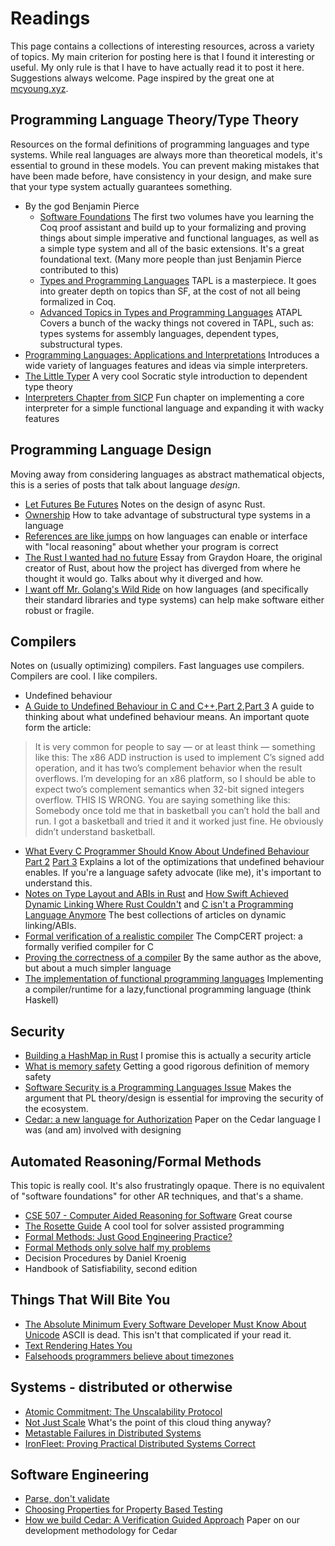 # Readings
This page contains a collections of interesting resources, across a
variety of topics. My main criterion for posting here is that I found it
interesting or useful. My only rule is that I have to have actually read
it to post it here. Suggestions always welcome. Page inspired by the
great one at [mcyoung.xyz](https://mcyoung.xyz/syllabus).

## Programming Language Theory/Type Theory
Resources on the formal definitions of programming languages and type
systems. While real languages are always more than theoretical models,
it's essential to ground in these models. You can prevent making
mistakes that have been made before, have consistency in your design, 
and make sure that your type system actually guarantees something.

* By the god Benjamin Pierce
    * [Software Foundations](https://softwarefoundations.cis.upenn.edu) The first two volumes have you learning the Coq
      proof assistant and build up to your formalizing and proving
      things about simple imperative and functional languages, as well as
      a simple type system and all of the basic extensions. It's a great
      foundational text. (Many more people than just Benjamin Pierce
      contributed to this)
    * [Types and Programming Languages](https://www.cis.upenn.edu/~bcpierce/tapl/) 
        TAPL is a masterpiece. It goes into greater depth on topics than
        SF, at the cost of not all being formalized in Coq.
    * [Advanced Topics in Types and Programming Languages](https://www.cis.upenn.edu/~bcpierce/attapl/) 
        ATAPL Covers a bunch of the wacky things not covered in TAPL,
        such as: types systems for assembly languages, dependent types, substructural
        types.
* [Programming Languages: Applications and
  Interpretations](https://www.plai.org/3/2/PLAI%20Version%203.2.2%20electronic.pdf)
  Introduces a wide variety of languages features and ideas via simple interpreters.
* [The Little Typer](https://thelittletyper.com/) A very cool Socratic
  style introduction to dependent type theory
* [Interpreters Chapter from
  SICP](https://mitp-content-server.mit.edu/books/content/sectbyfn/books_pres_0/6515/sicp.zip/full-text/book/book-Z-H-25.html#%_chap_4)
  Fun chapter on implementing a core interpreter for a simple functional
  language and expanding it with wacky features

## Programming Language Design
Moving away from considering languages as abstract mathematical objects,
this is a series of posts that talk about language _design_. 

* [Let Futures Be
  Futures](https://without.boats/blog/let-futures-be-futures/) Notes on
  the design of async Rust.
* [Ownership](https://without.boats/blog/ownership/) How to take
  advantage of substructural type systems in a language
* [References are like
  jumps](https://without.boats/blog/references-are-like-jumps/) on
  how languages can enable or interface with "local reasoning" about
  whether your program is correct
* [The Rust I wanted had no
  future](https://graydon2.dreamwidth.org/307291.html) Essay from
  Graydon Hoare, the original creator of Rust, about how the project has
  diverged from where he thought it would go. Talks about why it
  diverged and how.
* [I want off Mr. Golang's Wild
  Ride](https://fasterthanli.me/articles/i-want-off-mr-golangs-wild-ride) on how languages 
    (and specifically their standard libraries and type systems) can
    help make software either robust or fragile.

## Compilers
Notes on (usually optimizing) compilers. Fast languages use compilers.
Compilers are cool. I like compilers.

* Undefined behaviour
* [A Guide to Undefined Behaviour in C and
  C++](https://blog.regehr.org/archives/213),[Part
  2](https://blog.regehr.org/archives/226),[Part 3](https://blog.regehr.org/archives/232) A guide to thinking about what undefined behaviour means.
  An important quote form the article:

> It is very common for people to say — or at least think — something like this:
> The x86 ADD instruction is used to implement C’s signed add operation, and it has two’s complement behavior when the result overflows. I’m developing for an x86 platform, so I should be able to expect two’s complement semantics when 32-bit signed integers overflow.
> THIS IS WRONG. You are saying something like this:
> Somebody once told me that in basketball you can’t hold the ball and run. I got a basketball and tried it and it worked just fine. He obviously didn’t understand basketball.

* [What Every C Programmer Should Know About Undefined
  Behaviour](https://blog.llvm.org/2011/05/what-every-c-programmer-should-know.html) [Part 2](https://blog.llvm.org/2011/05/what-every-c-programmer-should-know_14.html) [Part 3](https://blog.llvm.org/2011/05/what-every-c-programmer-should-know_21.html)
    Explains a lot of the optimizations that undefined behaviour
    enables. If you're a language safety advocate (like me), it's important to understand this.
* [Notes on Type Layout and ABIs in
  Rust](https://faultlore.com/blah/rust-layouts-and-abis/) and [How
  Swift Achieved Dynamic Linking Where Rust
  Couldn't](https://faultlore.com/blah/swift-abi/) and [C isn't a
  Programming Language
  Anymore](https://faultlore.com/blah/c-isnt-a-language/) The best
  collections of articles on dynamic linking/ABIs.
* [Formal verification of a realistic
  compiler](https://xavierleroy.org/publi/compcert-CACM.pdf) The
  CompCERT project: a formally verified compiler for C
* [Proving the correctness of a
  compiler](https://xavierleroy.org/courses/EUTypes-2019/) By the same
  author as the above, but about a much simpler language
* [The implementation of functional programming
  languages](https://www.microsoft.com/en-us/research/wp-content/uploads/1987/01/slpj-book-1987-small.pdf)
  Implementing a compiler/runtime for a lazy,functional programming
  language (think Haskell)

## Security 
* [Building a HashMap in
  Rust](https://cglab.ca/~abeinges/blah/robinhood-part-1/) I promise
  this is actually a security article
* [What is memory
  safety](http://www.pl-enthusiast.net/2014/07/21/memory-safety/)
  Getting a good rigorous definition of memory safety
* [Software Security is a Programming Languages
  Issue](http://www.pl-enthusiast.net/2018/08/13/security-programming-languages-issue/)
  Makes the argument that PL theory/design is essential for improving
  the security of the ecosystem.
* [Cedar: a new language for
  Authorization](https://arxiv.org/pdf/2403.04651) Paper on the Cedar
  language I was (and am) involved with designing

## Automated Reasoning/Formal Methods
This topic is really cool. It's also frustratingly opaque. There is no
equivalent of "software foundations" for other AR techniques, and that's a
shame.

* [CSE 507 - Computer Aided Reasoning for
  Software](https://courses.cs.washington.edu/courses/cse507/21au/calendar.html)
  Great course
* [The Rosette
  Guide](https://docs.racket-lang.org/rosette-guide/index.html) A cool
  tool for solver assisted programming
* [Formal Methods: Just Good Engineering
  Practice?](https://brooker.co.za/blog/2024/04/17/formal.html) 
* [Formal Methods only solve half my
  problems](https://brooker.co.za/blog/2022/06/02/formal.html)
* Decision Procedures by Daniel Kroenig
* Handbook of Satisfiability, second edition

## Things That Will Bite You
* [The Absolute Minimum Every Software Developer Must Know About
  Unicode](https://tonsky.me/blog/unicode/) ASCII is dead. This isn't
  that complicated if your read it.
* [Text Rendering Hates You](https://faultlore.com/blah/text-hates-you/)
* [Falsehoods programmers believe about
  timezones](https://infiniteundo.com/post/25326999628/falsehoods-programmers-believe-about-time)

## Systems - distributed or otherwise
* [Atomic Commitment: The Unscalability
  Protocol](https://brooker.co.za/blog/2022/10/04/commitment.html)
* [Not Just Scale](https://brooker.co.za/blog/2024/06/04/scale.html)
  What's the point of this cloud thing anyway?
* [Metastable Failures in Distributed
  Systems](https://sigops.org/s/conferences/hotos/2021/papers/hotos21-s11-bronson.pdf)
* [IronFleet: Proving Practical Distributed Systems
  Correct](https://www.cs.columbia.edu/~junfeng/17sp-e6121/papers/ironfleet.pdf)


## Software Engineering
* [Parse, don't
  validate](https://lexi-lambda.github.io/blog/2019/11/05/parse-don-t-validate/)
* [Choosing Properties for Property Based
  Testing](https://fsharpforfunandprofit.com/posts/property-based-testing-2/)
* [How we build Cedar: A Verification Guided
  Approach](https://arxiv.org/pdf/2407.01688) Paper on our development
  methodology for Cedar
